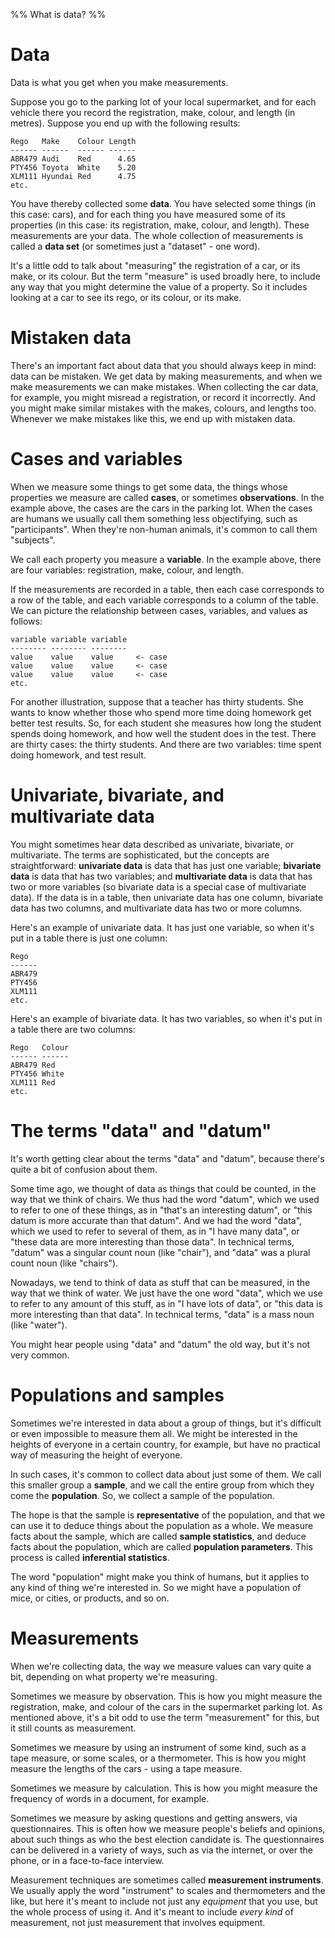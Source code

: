 %% What is data? %%

# Data

Data is what you get when you make measurements.

Suppose you go to the parking lot of your local supermarket, and for each vehicle there you record the registration, make, colour, and length (in metres). Suppose you end up with the following results:

```
Rego   Make    Colour Length
------ ------  ------ ------
ABR479 Audi    Red      4.65
PTY456 Toyota  White    5.20
XLM111 Hyundai Red      4.75
etc.
```

You have thereby collected some **data**. You have selected some things (in this case: cars), and for each thing you have measured some of its properties (in this case: its registration, make, colour, and length). These measurements are your data. The whole collection of measurements is called a **data set** (or sometimes just a "dataset" - one word).

It's a little odd to talk about "measuring" the registration of a car, or its make, or its colour. But the term "measure" is used broadly here, to include any way that you might determine the value of a property. So it includes looking at a car to see its rego, or its colour, or its make.

# Mistaken data

There's an important fact about data that you should always keep in mind: data can be mistaken. We get data by making measurements, and when we make measurements we can make mistakes. When collecting the car data, for example, you might misread a registration, or record it incorrectly. And you might make similar mistakes with the makes, colours, and lengths too. Whenever we make mistakes like this, we end up with mistaken data.

# Cases and variables

When we measure some things to get some data, the things whose properties we measure are called **cases**, or sometimes **observations**. In the example above, the cases are the cars in the parking lot. When the cases are humans we usually call them something less objectifying, such as "participants". When they're non-human animals, it's common to call them "subjects".

We call each property you measure a **variable**. In the example above, there are four variables: registration, make, colour, and length.

If the measurements are recorded in a table, then each case corresponds to a row of the table, and each variable corresponds to a column of the table. We can picture the relationship between cases, variables, and values as follows:

```
variable variable variable
-------- -------- --------
value    value    value     <- case
value    value    value     <- case
value    value    value     <- case
etc.
```

For another illustration, suppose that a teacher has thirty students. She wants to know whether those who spend more time doing homework get better test results. So, for each student she measures how long the student spends doing homework, and how well the student does in the test. There are thirty cases: the thirty students. And there are two variables: time spent doing homework, and test result.

# Univariate, bivariate, and multivariate data

You might sometimes hear data described as univariate, bivariate, or multivariate. The terms are sophisticated, but the concepts are straightforward: **univariate data** is data that has just one variable; **bivariate data** is data that has two variables; and **multivariate data** is data that has two or more variables (so bivariate data is a special case of multivariate data). If the data is in a table, then univariate data has one column, bivariate data has two columns, and multivariate data has two or more columns.

Here's an example of univariate data. It has just one variable, so when it's put in a table there is just one column:
```
Rego   
------
ABR479
PTY456
XLM111
etc.
```

Here's an example of bivariate data. It has two variables, so when it's put in a table there are two columns:
```
Rego   Colour
------ ------
ABR479 Red
PTY456 White
XLM111 Red
etc.
```

# The terms "data" and "datum"

It's worth getting clear about the terms "data" and "datum", because there's quite a bit of confusion about them.

Some time ago, we thought of data as things that could be counted, in the way that we think of chairs. We thus had the word "datum", which we used to refer to one of these things, as in "that's an interesting datum", or "this datum is more accurate than that datum". And we had the word "data", which we used to refer to several of them, as in "I have many data", or "these data are more interesting than those data". In technical terms, "datum" was a singular count noun (like "chair"), and "data" was a plural count noun (like "chairs").

Nowadays, we tend to think of data as stuff that can be measured, in the way that we think of water. We just have the one word "data", which we use to refer to any amount of this stuff, as in "I have lots of data", or "this data is more interesting than that data". In technical terms, "data" is a mass noun (like "water").

You might hear people using "data" and "datum" the old way, but it's not very common.

# Populations and samples

Sometimes we're interested in data about a group of things, but it's difficult or even impossible to measure them all. We might be interested in the heights of everyone in a certain country, for example, but have no practical way of measuring the height of everyone.

In such cases, it's common to collect data about just some of them. We call this smaller group a **sample**, and we call the entire group from which they come the **population**. So, we collect a sample of the population. 

The hope is that the sample is **representative** of the population, and that we can use it to deduce things about the population as a whole. We measure facts about the sample, which are called **sample statistics**, and deduce facts about the population, which are called **population parameters**. This process is called **inferential statistics**.

The word "population" might make you think of humans, but it applies to any kind of thing we're interested in. So we might have a population of mice, or cities, or products, and so on.

# Measurements

When we're collecting data, the way we measure values can vary quite a bit, depending on what property we're measuring.

Sometimes we measure by observation. This is how you might measure the registration, make, and colour of the cars in the supermarket parking lot. As mentioned above, it's a bit odd to use the term "measurement" for this, but it still counts as measurement.

Sometimes we measure by using an instrument of some kind, such as a tape measure, or some scales, or a thermometer. This is how you might measure the lengths of the cars - using a tape measure.

Sometimes we measure by calculation. This is how you might measure the frequency of words in a document, for example.

Sometimes we measure by asking questions and getting answers, via questionnaires. This is often how we measure people's beliefs and opinions, about such things as who the best election candidate is. The questionnaires can be delivered in a variety of ways, such as via the internet, or over the phone, or in a face-to-face interview.

Measurement techniques are sometimes called **measurement instruments**. We usually apply the word "instrument" to scales and thermometers and the like, but here it's meant to include not just any *equipment* that you use, but the whole process of using it. And it's meant to include *every kind* of measurement, not just measurement that involves equipment.